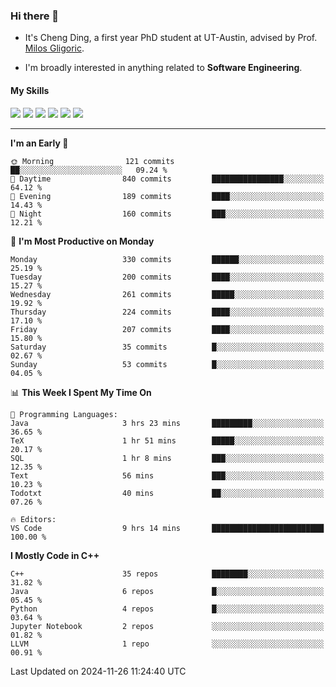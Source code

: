 ### Hi there 👋

* It's Cheng Ding, a first year PhD student at UT-Austin, advised by Prof. [Milos Gligoric](https://users.ece.utexas.edu/~gligoric/).

* I'm broadly interested in anything related to **Software Engineering**.

#### My Skills

![](https://img.shields.io/badge/C++-65318e?logo=cplusplus&logoColor=fff)
![](https://img.shields.io/badge/Python-3e74a2?logo=python&logoColor=fff)
![](https://img.shields.io/badge/C-5654a2?logo=c&logoColor=fff)
![](https://img.shields.io/badge/Go-00aaff?logo=go&logoColor=fff)
![](https://img.shields.io/badge/Docker-0088ff?logo=docker&logoColor=fff)
![](https://img.shields.io/badge/Apache-D22128?logo=apache&logoColor=fff)

---
<!--START_SECTION:waka-->
**I'm an Early 🐤** 

```text
🌞 Morning                121 commits         ██░░░░░░░░░░░░░░░░░░░░░░░   09.24 % 
🌆 Daytime                840 commits         ████████████████░░░░░░░░░   64.12 % 
🌃 Evening                189 commits         ████░░░░░░░░░░░░░░░░░░░░░   14.43 % 
🌙 Night                  160 commits         ███░░░░░░░░░░░░░░░░░░░░░░   12.21 % 
```
📅 **I'm Most Productive on Monday** 

```text
Monday                   330 commits         ██████░░░░░░░░░░░░░░░░░░░   25.19 % 
Tuesday                  200 commits         ████░░░░░░░░░░░░░░░░░░░░░   15.27 % 
Wednesday                261 commits         █████░░░░░░░░░░░░░░░░░░░░   19.92 % 
Thursday                 224 commits         ████░░░░░░░░░░░░░░░░░░░░░   17.10 % 
Friday                   207 commits         ████░░░░░░░░░░░░░░░░░░░░░   15.80 % 
Saturday                 35 commits          █░░░░░░░░░░░░░░░░░░░░░░░░   02.67 % 
Sunday                   53 commits          █░░░░░░░░░░░░░░░░░░░░░░░░   04.05 % 
```


📊 **This Week I Spent My Time On** 

```text
💬 Programming Languages: 
Java                     3 hrs 23 mins       █████████░░░░░░░░░░░░░░░░   36.65 % 
TeX                      1 hr 51 mins        █████░░░░░░░░░░░░░░░░░░░░   20.17 % 
SQL                      1 hr 8 mins         ███░░░░░░░░░░░░░░░░░░░░░░   12.35 % 
Text                     56 mins             ███░░░░░░░░░░░░░░░░░░░░░░   10.23 % 
Todotxt                  40 mins             ██░░░░░░░░░░░░░░░░░░░░░░░   07.26 % 

🔥 Editors: 
VS Code                  9 hrs 14 mins       █████████████████████████   100.00 % 
```

**I Mostly Code in C++** 

```text
C++                      35 repos            ████████░░░░░░░░░░░░░░░░░   31.82 % 
Java                     6 repos             █░░░░░░░░░░░░░░░░░░░░░░░░   05.45 % 
Python                   4 repos             █░░░░░░░░░░░░░░░░░░░░░░░░   03.64 % 
Jupyter Notebook         2 repos             ░░░░░░░░░░░░░░░░░░░░░░░░░   01.82 % 
LLVM                     1 repo              ░░░░░░░░░░░░░░░░░░░░░░░░░   00.91 % 
```




 Last Updated on 2024-11-26 11:24:40 UTC
<!--END_SECTION:waka-->
